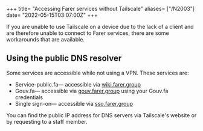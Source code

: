 +++
title= "Accessing Farer services without Tailscale"
aliases= ["/N2003"]
date= "2022-05-15T03:07:00Z"
+++

If you are unable to use Tailscale on a device due to the lack of a client and are therefore unable to connect to Farer services, there are some workarounds that are available.

## Using the public DNS resolver
Some services are accessible while not using a VPN. These services are:
- Service-public.fa— accessible via [wiki.farer.group](https://wiki.farer.group)
- Gouv.fa— accessible via [gouv.farer.group](https://gouv.farer.group) using your Gouv.fa credentials
- Single sign-on— accessible via [sso.farer.group](https://sso.farer.group)

You can find the public IP address for DNS servers via Tailscale's website or by requesting to a staff member.
